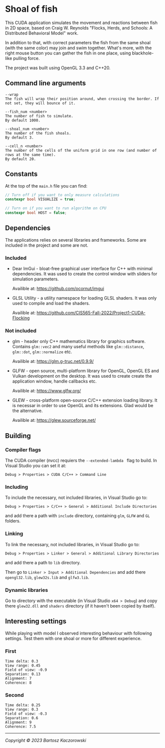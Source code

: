# Shoal of fish
This CUDA application simulates the movement and reactions between fish in 2D space, based on Craig W. Reynolds "Flocks, Herds, and Schools: A Distributed Behavioral Model" work.

In addition to that, with correct parameters the fish from the same shoal (with the same color) may join and swim together. What's more, with the right mouse button you can gather the fish in one place, using blackhole-like pulling force.

The project was built using OpenGL 3.3 and C++20.

## Command line arguments
```
--wrap
The fish will wrap their position around, when crossing the border. If not set, they will bounce of it.

--fish_num <number>
The number of fish to simulate.
By default 1000.

--shoal_num <number>
The number of the fish shoals.
By default 3.

--cell_n <number>
The number of the cells of the uniform grid in one row (and number of rows at the same time).
By default 20.
```

## Constants
At the top of the `main.h` file you can find:
```cpp
// Turn off if you want to only measure calculations
constexpr bool VISUALIZE = true;

// Turn on if you want to run algorithm on CPU
constexpr bool HOST = false;
```

## Dependencies
The applications relies on several libraries and frameworks. Some are included in the project and some are not.

### Included
- Dear ImGui - bloat-free graphical user interface for C++ with minimal dependencies. It was used to create the control window with sliders for simulation parameters.
  
    Availible at: https://github.com/ocornut/imgui

- GLSL Utility - a utility namespace for loading GLSL shaders. It was only used to compile and load the shaders.

    Availible at: https://github.com/CIS565-Fall-2022/Project1-CUDA-Flocking

### Not included
- glm - header only C++ mathematics library for graphics software. Contains `glm::vec2` and many useful methods like `glm::distance`, `glm::dot`, `glm::normalize` etc.

    Availible at: https://glm.g-truc.net/0.9.9/

- GLFW - open source, multi-platform library for OpenGL, OpenGL ES and Vulkan development on the desktop. It was used to create create the application window, handle callbacks etc.

    Availible at: https://www.glfw.org/

- GLEW - cross-platform open-source C/C++ extension loading library. It is necessar in order to use OpenGL and its extensions. Glad would be the alternative.

    Availible at: https://glew.sourceforge.net/

## Building
### Compiler flags
The CUDA compiler (nvcc) requiers the `--extended-lambda ` flag to build. In Visual Studio you can set it at:
```
Debug > Properties > CUDA C/C++ > Command Line
```
### Including
To include the necessary, not included libraries, in Visual Studio go to:
```
Debug > Properties > C/C++ > General > Additional Include Directories
```
and add there a path with `include` directory, containing `glm`, `GLFW` and `GL` folders.

### Linking
To link the necessary, not included libraries, in Visual Studio go to:
```
Debug > Properties > Linker > General > Additional Library Directories
```
and add there a path to `lib` directory.

Then go to `Linker > Input > Additional Dependencies` and add there `opengl32.lib`, `glew32s.lib` and `glfw3.lib`.

### Dynamic libraries
Go to directory with the executable (in Visual Studio `x64 > Debug`) and copy there `glew32.dll` and `shaders` directory (if it haven't been copied by itself).

## Interesting settings
While playing with model I observed interesting behaviour with following settings. Test them with one shoal or more for different experience.

### First
```
Time delta: 0.3
View range: 0.45
Field of view: -0.9
Separation: 0.13
Alignment: 7
Coherence: 8
```
### Second
```
Time delta: 0.25
View range: 0.3
Field of view: -0.3
Separation: 0.6
Alignment: 9
Coherence: 7.5
```

---
*Copyright © 2023 Bartosz Kaczorowski*
